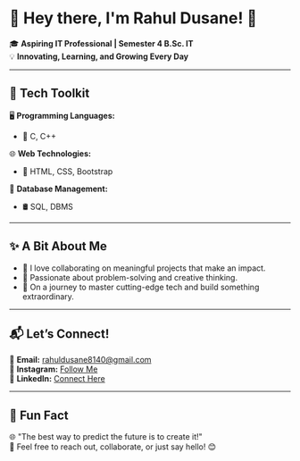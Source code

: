 


# 🌟 Hey there, I'm **Rahul Dusane**! 👋  

🎓 **Aspiring IT Professional | Semester 4 B.Sc. IT**  
💡 **Innovating, Learning, and Growing Every Day**  

---

## 🔧 Tech Toolkit  
🖥️ **Programming Languages:**  
- 🚀 C, C++  

🌐 **Web Technologies:**  
- 🎨 HTML, CSS, Bootstrap  

📂 **Database Management:**  
- 🛢️ SQL, DBMS  

---

## ✨ A Bit About Me  
- 🤝 I love collaborating on meaningful projects that make an impact.  
- 🧠 Passionate about problem-solving and creative thinking.  
- 🚀 On a journey to master cutting-edge tech and build something extraordinary.  

---

## 📬 Let’s Connect!  
📧 **Email:** [rahuldusane8140@gmail.com](mailto:rahuldusane8140@gmail.com)  
📸 **Instagram:** [Follow Me](https://www.instagram.com/)  
💼 **LinkedIn:** [Connect Here](https://www.linkedin.com/)  

---

## 🚀 Fun Fact  
🌐 "The best way to predict the future is to create it!"  
💬 Feel free to reach out, collaborate, or just say hello! 😊  
